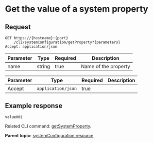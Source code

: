 # Get the value of a system property

## Request

```
GET https://{hostname}:{port}
    /cli/systemConfiguration/getProperty?{parameters}
Accept: application/json

```

|Parameter|Type|Required|Description|
|---------|----|--------|-----------|
|name|string|true|Name of the property|

|Parameter|Type|Required|Description|
|---------|----|--------|-----------|
|Accept|`application/json`|true| |

## Example response

```
value001
```

Related CLI command: [getSystemProperty](udclient_getsystemproperty.md).

**Parent topic:** [systemConfiguration resource](../../com.ibm.udeploy.api.doc/topics/rest_cli_systemconfiguration.md)

